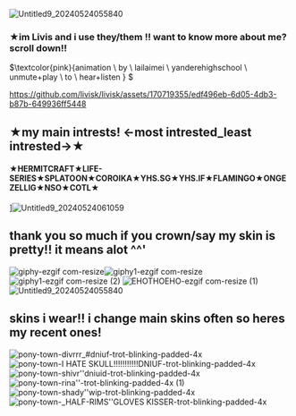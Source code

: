 ![Untitled9_20240524055840](https://github.com/livisk/livisk/assets/170719355/f688e55f-95bd-46f9-81cd-b6b7fda86406)

### **★im Livis and i use they/them !! want to know more about me? scroll down!!**

$\textcolor{pink}{animation \ by \ lailaimei \ yanderehighschool \ unmute+play \ to \ hear+listen } $

https://github.com/livisk/livisk/assets/170719355/edf496eb-6d05-4db3-b87b-649936ff5448

## **★my main intrests! <-most intrested_least intrested->★**

#### ★HERMITCRAFT★LIFE-SERIES★SPLATOON★COROIKA★YHS.SG★YHS.IF★FLAMINGO★ONGEZELLIG★NSO★COTL★
]![Untitled9_20240524061059](https://github.com/livisk/livisk/assets/170719355/597e289f-a925-4203-bcb3-3614ef4316a9)
## thank you so much if you crown/say my skin is pretty!! it means alot ^^'


![giphy-ezgif com-resize](https://github.com/livisk/livisk/assets/170719355/907e9251-32e8-4887-97a8-5faeb3e97885)![giphy1-ezgif com-resize](https://github.com/livisk/livisk/assets/170719355/14c3dca3-4e67-45c2-97e7-44b1a9d4e0ed)![giphy1-ezgif com-resize (2)](https://github.com/livisk/livisk/assets/170719355/b9c1820e-e2f2-4e7c-97ab-ddb3d7c403d7)
![EHOTHOEHO-ezgif com-resize (1)](https://github.com/livisk/livisk/assets/170719355/b1bad686-fbb4-4c43-98e9-62d98affc547)
 ![Untitled9_20240524055840](https://github.com/livisk/livisk/assets/170719355/7f32a00e-0c3b-4288-8f60-00ba2f59b7fe)
 
## skins i wear!! i change main skins often so heres my recent ones!
![pony-town-divrrr_#dniuf-trot-blinking-padded-4x](https://github.com/livisk/livisk/assets/170719355/8d9dc171-f9dc-41da-aa1c-9083cfde12d1)![pony-town-I HATE SKULL!!!!!!!!!!!DNIUF-trot-blinking-padded-4x](https://github.com/livisk/livisk/assets/170719355/09322007-6f02-495c-a506-5c3430c6b07a)![pony-town-shivr''dniuid-trot-blinking-padded-4x](https://github.com/livisk/livisk/assets/170719355/d2ec206e-2d93-4402-854d-dd7220d82404) ![pony-town-rina''-trot-blinking-padded-4x (1)](https://github.com/livisk/livisk/assets/170719355/301d0081-63f9-4172-873f-92c854919a50)![pony-town-shady''wip-trot-blinking-padded-4x](https://github.com/livisk/livisk/assets/170719355/4cd03b16-596f-42a3-b672-eeaea3cec706)![pony-town-_HALF-RIMS''GLOVES KISSER-trot-blinking-padded-4x](https://github.com/livisk/livisk/assets/170719355/1e1c41b6-27db-472b-a7ad-b2c741447ce2)


















<!---
livisk/livisk is a ✨ special ✨ repository because its `README.md` (this file) appears on your GitHub profile.
You can click the Preview link to take a look at your changes.
--->
